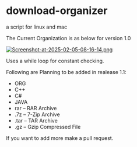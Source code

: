 # download-organizer
a script for linux and mac

The Current Organization is as below for version 1.0

[![Screenshot-at-2025-02-05-08-16-14.png](https://i.postimg.cc/wTWm9kwN/Screenshot-at-2025-02-05-08-16-14.png)](https://postimg.cc/4m9d5pk4)

Uses a while loop for constant checking.

Following are Planning to be added in realease 1.1:

- ORG
- C++
- C#
- JAVA
- rar – RAR Archive
- .7z – 7-Zip Archive
- .tar – TAR Archive
- .gz – Gzip Compressed File

If you want to add more make a pull request.
